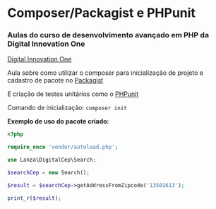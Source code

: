 # Composer/Packagist e PHPunit
### Aulas do curso de desenvolvimento avançado em PHP da Digital Innovation One

[Digital Innovation One](https://web.digitalinnovation.one/)

Aula sobre como utilizar o composer para inicialização de projeto e cadastro de pacote no [Packagist](https://packagist.org/)

E criação de testes unitários como o [PHPunit](https://phpunit.de/)

Comando de inicialização: `composer init`

**Exemplo de uso do pacote criado:**
```php
<?php

require_once 'vendor/autoload.php';

use Lanza\DigitalCep\Search;

$searchCep = new Search();

$result = $searchCep->getAddressFromZipcode('13501613');

print_r($result);
```
